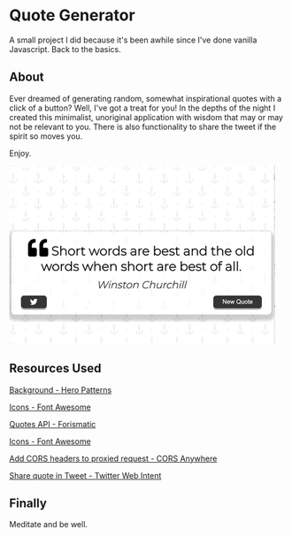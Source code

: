 # Quote Generator

A small project I did because it's been awhile since I've done vanilla Javascript. Back to the basics.

## About

Ever dreamed of generating random, somewhat inspirational quotes with a click of a button? Well, I've got a treat for you! In the depths of the night I created this minimalist, unoriginal application with wisdom that may or may not be relevant to you. There is also functionality to share the tweet if the spirit so moves you.

Enjoy.

![Quote Gen Demo](quote-gen-demo.gif)

## Resources Used

[Background - Hero Patterns](https://www.heropatterns.com/)

[Icons - Font Awesome](https://fontawesome.com)

[Quotes API - Forismatic](https://forismatic.com/en/api/)

[Icons - Font Awesome](https://fontawesome.com)

[Add CORS headers to proxied request - CORS Anywhere](https://github.com/Rob--W/cors-anywhere/)

[Share quote in Tweet - Twitter Web Intent](https://developer.twitter.com/en/docs/twitter-for-websites/tweet-button/guides/web-intent)

## Finally

Meditate and be well.
